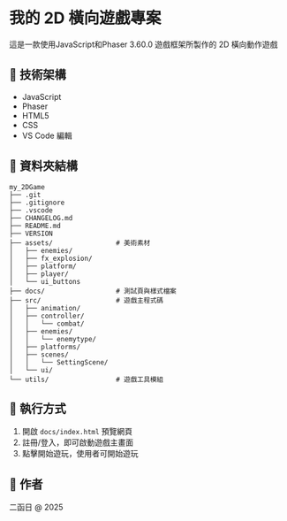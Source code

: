 # 我的 2D 橫向遊戲專案

這是一款使用JavaScript和Phaser 3.60.0 遊戲框架所製作的 2D 橫向動作遊戲

## 🔧 技術架構

- JavaScript
- Phaser
- HTML5
- CSS
- VS Code 編輯

## 📁 資料夾結構

```
my_2DGame
├── .git
├── .gitignore
├── .vscode
├── CHANGELOG.md
├── README.md
├── VERSION
├── assets/                # 美術素材
│   ├── enemies/
│   ├── fx_explosion/
│   ├── platform/
│   ├── player/
│   └── ui_buttons
├── docs/                  # 測試頁與樣式檔案
├── src/                   # 遊戲主程式碼
│   ├── animation/
│   ├── controller/
│   │   └── combat/
│   ├── enemies/
│   │   └── enemytype/
│   ├── platforms/
│   ├── scenes/
│   │   └── SettingScene/
│   └── ui/
└── utils/                 # 遊戲工具模組

```

## 🚀 執行方式

1. 開啟 `docs/index.html` 預覽網頁
2. 註冊/登入，即可啟動遊戲主畫面
3. 點擊開始遊玩，使用者可開始遊玩

## 📌 作者
二函日 @ 2025
